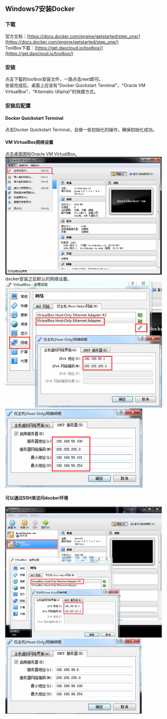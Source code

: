 ## Windows7安装Docker
### 下载  
官方文档：[https://docs.docker.com/engine/getstarted/step_one/](https://docs.docker.com/engine/getstarted/step_one/)  
ToolBox下载：[https://get.daocloud.io/toolbox/](https://get.daocloud.io/toolbox/)

### 安装  
点击下载的toolbox安装文件，一路点击next即可。  
安装完成后，桌面上应该有"Docker Quickstart Terminal"，"Oracle VM VirtualBox"，"Kitematic (Alpha)"的快捷方式。  

### 安装后配置  
#### Docker Quickstart Terminal  
点击Docker Quickstart Terminal，会做一些初始化的操作，确保初始化成功。  

#### VM VirtualBox网络设置  
点击桌面图标Oracle VM VirtualBox。  
![](ExternalFiles/vmpic1.jpg)  
docker安装之后默认的网络设置。  
![](ExternalFiles/vmpic2.jpg)  
![](ExternalFiles/vmpic3.jpg)  

#### 可以通过SSH来访问docker环境
![](ExternalFiles/vmpic4.jpg)  
![](ExternalFiles/vmpic5.jpg)